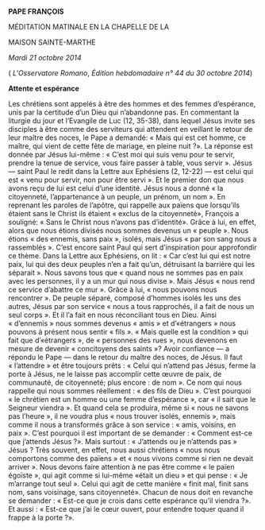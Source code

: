 **PAPE FRANÇOIS**

MÉDITATION MATINALE EN LA CHAPELLE DE LA

MAISON SAINTE-MARTHE

*Mardi 21 octobre 2014*

( *L'Osservatore Romano*, *Édition hebdomadaire n° 44 du 30 octobre 2014*)

**Attente et espérance**

Les chrétiens sont appelés à être des hommes et des femmes d’espérance, unis par la certitude d’un Dieu qui n’abandonne pas. En commentant la liturgie du jour et l’Evangile de Luc (12, 35-38), dans lequel Jésus invite ses disciples à être comme des serviteurs qui attendent en veillant le retour de leur maître des noces, le Pape a demandé: « Mais qui est cet homme, ce maître, qui vient de cette fête de mariage, en pleine nuit ?». La réponse est donnée par Jésus lui-même : « C’est moi qui suis venu pour te servir, prendre la tenue de service, vous faire passer à table, vous servir ». Jésus — saint Paul le redit dans la Lettre aux Ephésiens (2, 12-22) — est celui qui est « venu pour servir, non pour être servi ». Et le premier don que nous avons reçu de lui est celui d’une identité. Jésus nous a donné « la citoyenneté, l’appartenance à un peuple, un prénom, un nom ». En reprenant les paroles de l’apôtre, qui rappelle aux païens que lorsqu’ils étaient sans le Christ ils étaient « exclus de la citoyenneté», François a souligné: « Sans le Christ nous n’avons pas d’identité». Grâce à lui, en effet, alors que nous étions divisés nous sommes devenus un « peuple ». Nous étions « des ennemis, sans paix », isolés, mais Jésus « par son sang nous a rassemblés ». C’est encore saint Paul qui sert d’inspiration pour approfondir ce thème. Dans la Lettre aux Ephésiens, on lit : « Car c’est lui qui est notre paix, lui qui des deux peuples n’en a fait qu’un, détruisant la barrière qui les séparait ». Nous savons tous que « quand nous ne sommes pas en paix avec les personnes, il y a un mur qui nous divise ». Mais Jésus « nous rend ce service d’abattre ce mur ». Grâce à lui, « nous pouvons nous rencontrer ». De peuple séparé, composé d’hommes isolés les uns des autres, Jésus par son service « nous a tous rapprochés, il a fait de nous un seul corps ». Et il l’a fait en nous réconciliant tous en Dieu. Ainsi « d’ennemis » nous sommes devenus « amis » et d’«étrangers » nous pouvons à présent nous sentir « fils ». « Mais quelle est la condition » qui fait que d’«étrangers », de « personnes des rues », nous devenons en mesure de devenir « concitoyens des saints »? Avoir confiance — a répondu le Pape — dans le retour du maître des noces, de Jésus. Il faut « l’attendre » et être toujours prêts : « Celui qui n’attend pas Jésus, ferme la porte à Jésus, ne le laisse pas accomplir cette œuvre de paix, de communauté, de citoyenneté; plus encore : de nom ». Ce nom qui nous rappelle qui nous sommes réellement : « des fils de Dieu ». C’est pourquoi « le chrétien est un homme ou une femme d’espérance », car « il sait que le Seigneur viendra ». Et quand cela se produira, même si « nous ne savons pas l’heure », il ne voudra plus « nous trouver isolés, ennemis », mais comme il nous a transformés grâce à son service : « amis, voisins, en paix ». C’est pourquoi il est important de se demander : « Comment est-ce que j’attends Jésus ?». Mais surtout : « J’attends ou je n’attends pas » Jésus ? Très souvent, en effet, nous aussi chrétiens « nous nous comportons comme des païens » et « nous vivons comme si rien ne devait arriver ». Nous devons faire attention à ne pas être comme « le païen égoïste », qui agit comme si lui-même «était un dieu » et qui pense : « Je m’arrange tout seul ». Celui qui agit de cette manière « finit mal, finit sans nom, sans voisinage, sans citoyenneté». Chacun de nous doit en revanche se demander : « Est-ce que je crois dans cette espérance qu’il viendra ?». Et aussi : « Est-ce que j’ai le cœur ouvert, pour entendre toquer quand il frappe à la porte ?».